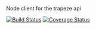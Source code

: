 Node client for the trapeze api

[![Build Status](https://travis-ci.com/donmahallem/TrapezeApiClientNode.svg?branch=master)](https://travis-ci.com/donmahallem/TrapezeApiClientNode) [![Coverage Status](https://coveralls.io/repos/github/donmahallem/TrapezeApiClientNode/badge.svg?branch=master)](https://coveralls.io/github/donmahallem/TrapezeApiClientNode?branch=master)